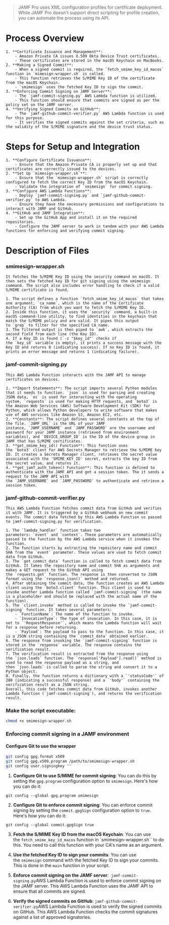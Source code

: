 > JAMF Pro uses XML configuration profiles for certificate deployment. While JAMF Pro doesn't support direct scripting for profile creation, you can automate the process using its API.

# Process Overview

```
1. **Certificate Issuance and Management**:
    - Amazon Private CA issues X.509 Okta Device Trust certificates.
    - These certificates are stored in the macOS Keychain on MacBooks.
2. **Making a Signed Commit**:
    - When a signed commit is required, the `fetch_smime_key_id_macos` function in `mimesign-wrapper.sh` is called.
    - This function retrieves the S/MIME Key ID of the certificate from the macOS Keychain.
    - `smimesign` uses the fetched Key ID to sign the commit.
3. **Enforcing Commit Signing on JAMF Server**:
    - The `jamf-commit-signing.py` AWS Lambda function is utilized.
    - This function should ensure that commits are signed as per the policy set on the JAMF server.
4. **Verifying Signed Commits on GitHub**:
    - The `jamf-github-commit-verifier.py` AWS Lambda function is used for this purpose.
    - It verifies the signed commits against the set criteria, such as the validity of the S/MIME signature and the device trust status.
```


# Steps for Setup and Integration

```
1. **Configure Certificate Issuance**:
    - Ensure that the Amazon Private CA is properly set up and that certificates are correctly issued to the devices.
2. **Set Up `mimesign-wrapper.sh`**:
    - Ensure that the `mimesign-wrapper.sh` script is correctly configured to fetch the correct Key ID from the macOS Keychain.
    - Validate the integration of `smimesign` for commit signing.
3. **Configure AWS Lambda Functions**:
    - Deploy `jamf-commit-signing.py` and `jamf-github-commit-verifier.py` to AWS Lambda.
    - Ensure they have the necessary permissions and configurations to interact with JAMF and GitHub.
4. **GitHub and JAMF Integration**:
    - Set up the GitHub App and install it on the required repositories.
    - Configure the JAMF server to work in tandem with your AWS Lambda functions for enforcing and verifying commit signing.
```



# Description of Files


### smimesign-wrapper.sh
```
It fetches the S/MIME Key ID using the security command on macOS. It then sets the fetched key ID for git signing using the smimesign command. The script also includes error handling to check if a valid S/MIME certificate is found. 

1. The script defines a function `fetch_smime_key_id_macos` that takes one argument, `ca_name`, which is the name of the Certificate Authority (CA) from which you want to fetch the S/MIME Key ID.
2. Inside this function, it uses the `security` command, a built-in macOS command-line utility, to find identities in the keychain that match the S/MIME policy and are valid. It pipes this output to `grep` to filter for the specified CA name.
3. The filtered output is then piped to `awk`, which extracts the second field from each line (the Key ID).
4. If a Key ID is found (`-z "$key_id"` checks if the `key_id` variable is empty), it prints a success message with the Key ID and returns 0 (indicating success). If no Key ID is found, it prints an error message and returns 1 (indicating failure).
```

### jamf-commit-signing.py
```
This AWS Lambda Function interacts with the JAMF API to manage certificates on devices. 

1. **Import Statements**: The script imports several Python modules that it needs to function. `json` is used for parsing and creating JSON data, `os` is used for interacting with the operating system, `requests` is used for making HTTP requests, and `boto3` is the Amazon Web Services (AWS) Software Development Kit (SDK) for Python, which allows Python developers to write software that makes use of AWS services like Amazon S3, Amazon EC2, etc.
2. **Constants**: The script defines several constants at the top of the file. `JAMF_URL` is the URL of your JAMF instance, `JAMF_USERNAME` and `JAMF_PASSWORD` are the username and password for your JAMF instance (retrieved from environment variables), and `DEVICE_GROUP_ID` is the ID of the device group in JAMF that has S/MIME certificates.
3. **get_smime_key_id() Function**: This function uses the `boto3` client for AWS Secrets Manager to retrieve the S/MIME key ID. It creates a Secrets Manager client, retrieves the secret value associated with the 'SMIME_KEY_ID' secret, extracts the key ID from the secret value, and returns it.
4. **get_jamf_auth_token() Function**: This function is defined to authenticate with the JAMF API and get a session token. The it sends a request to the JAMF API with the `JAMF_USERNAME` and `JAMF_PASSWORD` to authenticate and retrieve a session token.
```

### jamf-github-commit-verifier.py
```
This AWS Lambda Function fetches commit data from GitHub and verifies it with JAMF. It is triggered by a GitHub webhook on new commit events. The commit data fetched by this AWS Lambda Function us passed to jamf-commit-signing.py for verification.

1. The `lambda_handler` function takes two parameters: `event` and `context`. These parameters are automatically passed to the function by the AWS Lambda service when it invokes the function.
2. The function starts by extracting the repository name and commit SHA from the `event` parameter. These values are used to fetch commit data from GitHub.
3. The `get_commit_data` function is called to fetch commit data from GitHub. It takes the repository name and commit SHA as arguments and makes a GET request to the GitHub API using the `requests.get` function. The response is then converted to JSON format using the `response.json()` method and returned.
4. After obtaining the commit data, the function creates an AWS Lambda client using the `boto3.client` function. This client is used to invoke another Lambda function called `jamf-commit-signing` (the name is a placeholder and should be replaced with the actual name of the function).
5. The `client.invoke` method is called to invoke the `jamf-commit-signing` function. It takes several parameters:
    - `FunctionName`: The name of the function to invoke.
    - `InvocationType`: The type of invocation. In this case, it is set to `'RequestResponse'`, which means the Lambda function will wait for a response before returning.
    - `Payload`: The payload to pass to the function. In this case, it is a JSON string containing the `commit_data` obtained earlier.
6. The response from invoking the `jamf-commit-signing` function is stored in the `response` variable. The response contains the verification result.
7. The verification result is extracted from the response using the `json.loads` function. The `response['Payload'].read()` method is used to read the response payload as a string, and then `json.loads` is called to parse the string and convert it to a Python object.
8. Finally, the function returns a dictionary with a `'statusCode'` of 200 (indicating a successful response) and a `'body'` containing the verification result as a JSON string.
Overall, this code fetches commit data from GitHub, invokes another Lambda function (`jamf-commit-signing`), and returns the verification result.
```

### Make the script executable:

```bash
chmod +x smimesign-wrapper.sh
```

### Enforcing commit signing in a JAMF environment

#### Configure Git to use the wrapper

```bash
git config gpg.format x509
git config gpg.x509.program /path/to/smimesign-wrapper.sh
git config user.signingkey ""
```

1. **Configure Git to use S/MIME for commit signing**: You can do this by setting the `gpg.program` configuration option to `smimesign`. Here's how you can do it:

`git config --global gpg.program smimesign`

2. **Configure Git to enforce commit signing**: You can enforce commit signing by setting the `commit.gpgSign` configuration option to `true`. Here's how you can do it:

`git config --global commit.gpgSign true`

3. **Fetch the S/MIME Key ID from the macOS Keychain**: You can use the `fetch_smime_key_id_macos` function in `smimesign-wrapper.sh`` to do this. You need to call this function with your CA's name as an argument.

4. **Use the fetched Key ID to sign your commits**: You can use the `smimesign` command with the fetched Key ID to sign your commits. This is done in the `main` function in your script.

5. **Enforce commit signing on the JAMF server**:  `jamf-commit-signing.py`AWS Lambda Function is used to enforce commit signing on the JAMF server. This AWS Lambda Function uses the JAMF API to ensure that all commits are signed.

6. **Verify the signed commits on GitHub**: `jamf-github-commit-verifier.py`AWS Lambda Function is used to verify the signed commits on GitHub. This AWS Lambda Function checks the commit signatures against a list of approved signatories.
